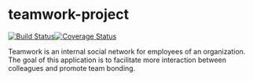 # teamwork-project

[![Build Status](https://travis-ci.org/alexzender45/teamwork-project.svg?branch=master)](https://travis-ci.org/alexzender45/teamwork-project)[![Coverage Status](https://coveralls.io/repos/github/alexzender45/teamwork-project/badge.svg)](https://coveralls.io/github/alexzender45/teamwork-project)

Teamwork is an internal social network for employees of an organization. The goal of this application is to facilitate more interaction between colleagues and promote team bonding.
